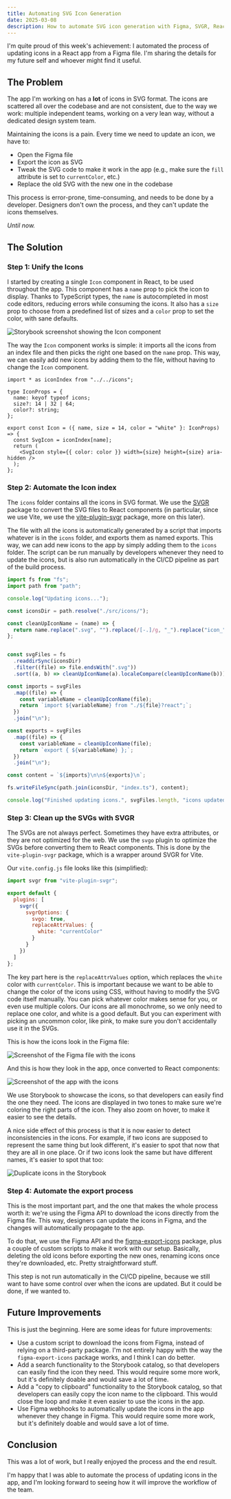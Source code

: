 ```yaml
---
title: Automating SVG Icon Generation
date: 2025-03-08
description: How to automate SVG icon generation with Figma, SVGR, React and Vite.
---
```


I'm quite proud of this week's achievement: I automated the process of updating icons in a React app from a Figma file. I'm sharing the details for my future self and whoever might find it useful.

## The Problem

The app I'm working on has a **lot** of icons in SVG format. The icons are scattered all over the codebase and are not consistent, due to the way we work: multiple independent teams, working on a very lean way, without a dedicated design system team.

Maintaining the icons is a pain. Every time we need to update an icon, we have to:

- Open the Figma file
- Export the icon as SVG
- Tweak the SVG code to make it work in the app (e.g., make sure the `fill` attribute is set to `currentColor`, etc.)
- Replace the old SVG with the new one in the codebase

This process is error-prone, time-consuming, and needs to be done by a developer. Designers don't own the process, and they can't update the icons themselves.

_Until now._

## The Solution

### Step 1: Unify the Icons

I started by creating a single `Icon` component in React, to be used throughout the app. This component has a `name` prop to pick the icon to display. Thanks to TypeScript types, the `name` is autocompleted in most code editors, reducing errors while consuming the icons. It also has a `size` prop to choose from a predefined list of sizes and a `color` prop to set the color, with sane defaults.

![Storybook screenshot showing the Icon component](/images/svg-icons/storybook-icon-component.png)

The way the `Icon` component works is simple: it imports all the icons from an index file and then picks the right one based on the `name` prop. This way, we can easily add new icons by adding them to the file, without having to change the `Icon` component.

```tsx
import * as iconIndex from "../../icons";

type IconProps = {
  name: keyof typeof icons;
  size?: 14 | 32 | 64;
  color?: string;
};

export const Icon = ({ name, size = 14, color = "white" }: IconProps) => {
  const SvgIcon = iconIndex[name];
  return (
    <SvgIcon style={{ color: color }} width={size} height={size} aria-hidden />
  );
};
```

### Step 2: Automate the Icon index

The `icons` folder contains all the icons in SVG format. We use the [SVGR](https://react-svgr.com/) package to convert the SVG files to React components (in particular, since we use Vite, we use the [vite-plugin-svgr](https://github.com/pd4d10/vite-plugin-svgr) package, more on this later).

The file with all the icons is automatically generated by a script that imports whatever is in the `icons` folder, and exports them as named exports. This way, we can add new icons to the app by simply adding them to the `icons` folder. The script can be run manually by developers whenever they need to update the icons, but is also run automatically in the CI/CD pipeline as part of the build process.

```js
import fs from "fs";
import path from "path";

console.log("Updating icons...");

const iconsDir = path.resolve("./src/icons/");

const cleanUpIconName = (name) => {
  return name.replace(".svg", "").replace(/[-.]/g, "_").replace("icon_", "");
};


const svgFiles = fs
  .readdirSync(iconsDir)
  .filter((file) => file.endsWith(".svg"))
  .sort((a, b) => cleanUpIconName(a).localeCompare(cleanUpIconName(b)));

const imports = svgFiles
  .map((file) => {
    const variableName = cleanUpIconName(file);
    return `import ${variableName} from "./${file}?react";`;
  })
  .join("\n");

const exports = svgFiles
  .map((file) => {
    const variableName = cleanUpIconName(file);
    return `export { ${variableName} };`;
  })
  .join("\n");

const content = `${imports}\n\n${exports}\n`;

fs.writeFileSync(path.join(iconsDir, "index.ts"), content);

console.log("Finished updating icons.", svgFiles.length, "icons updated.");
```

### Step 3: Clean up the SVGs with SVGR

The SVGs are not always perfect. Sometimes they have extra attributes, or they are not optimized for the web. We use the `svgo` plugin to optimize the SVGs before converting them to React components. This is done by the `vite-plugin-svgr` package, which is a wrapper around SVGR for Vite.

Our `vite.config.js` file looks like this (simplified):

```js
import svgr from "vite-plugin-svgr";

export default {
  plugins: [
    svgr({
      svgrOptions: {
        svgo: true,
        replaceAttrValues: {
          white: "currentColor"
        }
      }
    })
  ]
};
```

The key part here is the `replaceAttrValues` option, which replaces the `white` color with `currentColor`. This is important because we want to be able to change the color of the icons using CSS, without having to modify the SVG code itself manually. You can pick whatever color makes sense for you, or even use multiple colors. Our icons are all monochrome, so we only need to replace one color, and white is a good default. But you can experiment with picking an uncommon color, like pink, to make sure you don't accidentally use it in the SVGs.

This is how the icons look in the Figma file:

![Screenshot of the Figma file with the icons](/images/svg-icons/figma-icons.png)

And this is how they look in the app, once converted to React components:

![Screenshot of the app with the icons](/images/svg-icons/storybook-icon-catalog.png)

We use Storybook to showcase the icons, so that developers can easily find the one they need. The icons are displayed in two tones to make sure we're coloring the right parts of the icon. They also zoom on hover, to make it easier to see the details.

A nice side effect of this process is that it is now easier to detect inconsistencies in the icons. For example, if two icons are supposed to represent the same thing but look different, it's easier to spot that now that they are all in one place. Or if two icons look the same but have different names, it's easier to spot that too:

![Duplicate icons in the Storybook](/images/svg-icons/duplicated-icons.png)

### Step 4: Automate the export process

This is the most important part, and the one that makes the whole process worth it: we're using the Figma API to download the icons directly from the Figma file. This way, designers can update the icons in Figma, and the changes will automatically propagate to the app.

To do that, we use the Figma API and the [figma-export-icons](https://github.com/tsimenis/figma-export-icons) package, plus a couple of custom scripts to make it work with our setup. Basically, deleting the old icons before exporting the new ones, renaming icons once they're downloaded, etc. Pretty straightforward stuff.

This step is not run automatically in the CI/CD pipeline, because we still want to have some control over when the icons are updated. But it could be done, if we wanted to.

## Future Improvements

This is just the beginning. Here are some ideas for future improvements:

- Use a custom script to download the icons from Figma, instead of relying on a third-party package. I'm not entirely happy with the way the `figma-export-icons` package works, and I think I can do better.
- Add a search functionality to the Storybook catalog, so that developers can easily find the icon they need. This would require some more work, but it's definitely doable and would save a lot of time.
- Add a "copy to clipboard" functionality to the Storybook catalog, so that developers can easily copy the icon name to the clipboard. This would close the loop and make it even easier to use the icons in the app.
- Use Figma webhooks to automatically update the icons in the app whenever they change in Figma. This would require some more work, but it's definitely doable and would save a lot of time.

## Conclusion

This was a lot of work, but I really enjoyed the process and the end result.

I'm happy that I was able to automate the process of updating icons in the app, and I'm looking forward to seeing how it will improve the workflow of the team.
